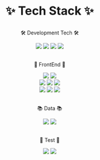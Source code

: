
<div align="center">
  <b><font size="6">✨ Tech Stack ✨</font></b>
</div>

<br />

<div align="center">
  <p>🛠 Development Tech 🛠</p>
	<img src="https://img.shields.io/badge/HTML5-E34F26?style=flat&logo=HTML5&logoColor=white" />
	<img src="https://img.shields.io/badge/CSS3-1572B6?style=flat&logo=CSS3&logoColor=white" />
  <img src="https://img.shields.io/badge/JavaScript-F7DF1E?style=flat&logo=JavaScript&logoColor=white"/>
  <img src="https://img.shields.io/badge/TypeScript-3178C6?style=flat&logo=TypeScript&logoColor=white"/>
</div>

<br />

<div align="center">
  <p>🎨 FrontEnd 🎨</p>
	<img src="https://img.shields.io/badge/React-61DAFB?style=flat&logo=React&logoColor=white"/>
	<img src="https://img.shields.io/badge/Next.js-000000?style=flat&logo=Next.js&logoColor=white"/>
	<br />
  <img src="https://img.shields.io/badge/Redux-764ABC?style=flat&logo=Redux&logoColor=white"/>
	<img src="https://img.shields.io/badge/React Query-FF4154?style=flat&logo=React Query&logoColor=white"/>
 <img src="https://img.shields.io/badge/styled components-DB7093?style=flat&logo=styled-components&logoColor=white"/>
  
</div>
<div align="center">
  <img src="https://img.shields.io/badge/SWR-FFFFFF?style=flat&logo=&logoColor=white"/>
  <img src="https://img.shields.io/badge/Recoil-31A8FF?style=flat&logo=&logoColor=white"/>
  <img src="https://img.shields.io/badge/Tailwind CSS-06B6D4?style=flat&logo=Tailwind CSS&logoColor=white"/>
</div>

<br />

<div align="center">
  <p>📚 Data 📚</p>
	<img src="https://img.shields.io/badge/MongoDB-47A248?style=flat&logo=MongoDB&logoColor=white"/>
	<img src="https://img.shields.io/badge/Sanity-FF6550?style=flat&logo=&logoColor=white"/>
</div>

<br />

<div align="center">
  <p>🚧 Test 🚧</p>
	<img src="https://img.shields.io/badge/RTL-E9113B?style=flat&logo=RTL&logoColor=white"/>
	<img src="https://img.shields.io/badge/Jest-C21325?style=flat&logo=Jest&logoColor=white"/>
</div>
